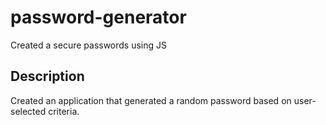 # password-generator

Created a secure passwords using JS

## Description

Created an application that generated a random password based on user-selected criteria.
